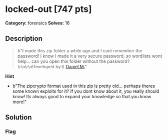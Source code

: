 # locked-out [747 pts]

**Category:** forensics
**Solves:** 16

## Description
>b"I made this zip folder a while ago and I cant remember the password! I know I made it a very secure password, so wordlists wont help... can you open this folder without the password?\r\n\r\nDeveloped by:\t [Daniel M.](https://github.com/dmarriello)"

**Hint**
* b"The zipcrypto format used in this zip is pretty old... perhaps theres some known exploits for it? If you dont know about it, you really should know! Its always good to expand your knowledge so that you know more!"

## Solution

### Flag

